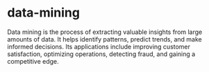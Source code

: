 # data-mining
Data mining is the process of extracting valuable insights from large amounts of data. It helps identify patterns, predict trends, and make informed decisions. Its applications include improving customer satisfaction, optimizing operations, detecting fraud, and gaining a competitive edge.
